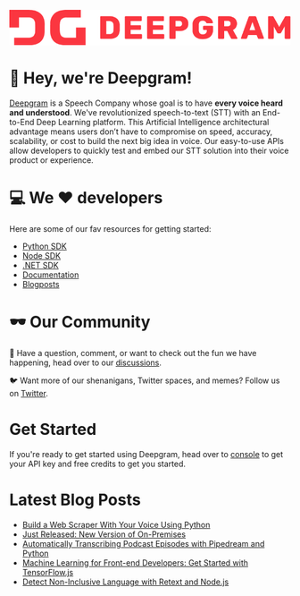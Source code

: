 ![Deepgram full logo in red: DG Deepgram](dg-logo.png)

:wave: Hey, we're Deepgram! 
======


[Deepgram](https://deepgram.com/) is a Speech Company whose goal is to have **every voice heard and understood**.  We've revolutionized speech-to-text (STT) with an End-to-End Deep Learning platform. This Artificial Intelligence architectural advantage means users don’t have to compromise on speed, accuracy, scalability, or cost to build the next big idea in voice.   Our easy-to-use APIs allow developers to quickly test and embed our STT solution into their voice product or experience.

:computer: We :heart: developers
======
Here are some of our fav resources for getting started:
- [Python SDK](https://github.com/deepgram/python-sdk)
- [Node SDK](https://github.com/deepgram/deepgram-node-sdk)
- [.NET SDK](https://github.com/deepgram/deepgram-dotnet-sdk)
- [Documentation](https://developers.deepgram.com/documentation/)
- [Blogposts](https://developers.deepgram.com/blog/)

:dark_sunglasses: Our Community
 ======

:thought_balloon: Have a question, comment, or want to check out the fun we have happening, head over to our [discussions](https://github.com/orgs/deepgram/discussions).


:bird: Want more of our shenanigans, Twitter spaces, and memes? Follow us on [Twitter](https://twitter.com/DeepgramAI).


Get Started
=====
If you're ready to get started using Deepgram, head over to [console](https://console.deepgram.com/) to get your API key and free credits to get you started.

Latest Blog Posts
=====
<!-- BLOG-POST-LIST:START -->
- [Build a Web Scraper With Your Voice Using Python](https://blog.deepgram.com/scrape-a-website-with-your-voice-using-python/)
- [Just Released: New Version of On-Premises](https://blog.deepgram.com/just-released-new-version-of-on-premises/)
- [Automatically Transcribing Podcast Episodes with Pipedream and Python](https://blog.deepgram.com/automatically-transcribing-podcast-episodes-with-pipedream-and-python/)
- [Machine Learning for Front-end Developers: Get Started with TensorFlow.js](https://blog.deepgram.com/machine-learning-for-front-end-developers-get-started-with-tensorflow-js/)
- [Detect Non-Inclusive Language with Retext and Node.js](https://blog.deepgram.com/detect-non-inclusive-language-with-retext-and-node-js/)
<!-- BLOG-POST-LIST:END -->

